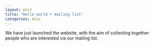 ```yaml
---
layout: post
title: "Hello world + mailing list"
categories: misc
---
```


We have just launched the website, with the aim of collecting together people who
are interested via our mailing list.